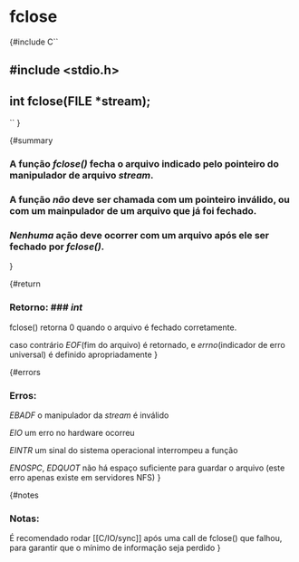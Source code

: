 # fclose #

{#include
C``
## #include <stdio.h> ##

## int fclose(FILE *stream); ##

``
}

{#summary
### A função _fclose()_ fecha o arquivo indicado pelo pointeiro do manipulador de arquivo _stream_. ###

### A função *não* deve ser chamada com um pointeiro inválido, ou com um mainpulador de um arquivo que já foi fechado. ###

### *Nenhuma* ação deve ocorrer com um arquivo após ele ser fechado por _fclose()_. ###

}

{#return
### Retorno: ### _int_

fclose() retorna 0 quando o arquivo é fechado corretamente.

caso contrário _EOF_(fim do arquivo) é retornado, e _errno_(indicador de erro universal) é definido apropriadamente
}

{#errors
### Erros: ###

_EBADF_ o manipulador da _stream_ é inválido

_EIO_ um erro no hardware ocorreu

_EINTR_ um sinal do sistema operacional interrompeu a função

_ENOSPC_, _EDQUOT_ não há espaço suficiente para guardar o arquivo (este erro apenas existe em servidores NFS)
}

{#notes
### Notas: ###

É recomendado rodar [[C/IO/sync]] após uma call de fclose() que falhou, para garantir que o mínimo de informação seja perdido
}

